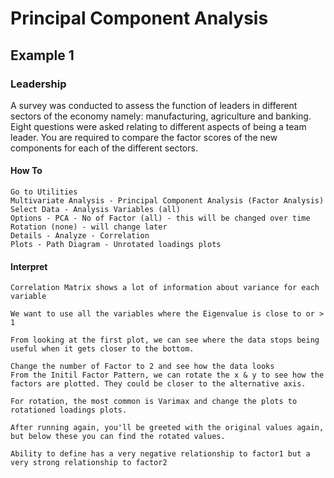 # Principal Component Analysis

## Example 1
### Leadership
A survey was conducted to assess the function of leaders in different sectors of the economy
namely: manufacturing, agriculture and banking. Eight questions were asked relating to
different aspects of being a team leader. You are required to compare the factor scores of
the new components for each of the different sectors.

#### How To    
    Go to Utilities
    Multivariate Analysis - Principal Component Analysis (Factor Analysis)
    Select Data - Analysis Variables (all)
    Options - PCA - No of Factor (all) - this will be changed over time
    Rotation (none) - will change later
    Details - Analyze - Correlation
    Plots - Path Diagram - Unrotated loadings plots

#### Interpret 
    Correlation Matrix shows a lot of information about variance for each variable

    We want to use all the variables where the Eigenvalue is close to or > 1

    From looking at the first plot, we can see where the data stops being useful when it gets closer to the bottom.

    Change the number of Factor to 2 and see how the data looks
    From the Initil Factor Pattern, we can rotate the x & y to see how the factors are plotted. They could be closer to the alternative axis.

    For rotation, the most common is Varimax and change the plots to rotationed loadings plots.

    After running again, you'll be greeted with the original values again, but below these you can find the rotated values.

    Ability to define has a very negative relationship to factor1 but a very strong relationship to factor2  
